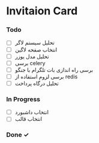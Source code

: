 #  Invitaion Card



### Todo

- [ ] تحلیل سیستم لاگر  
- [ ] انتخاب صفحه لاگین  
- [ ] تحلیل مدل یوزر  
- [ ] برسی celery  
- [ ] برسی راه اندازی بات تلگرام با جنگو  
- [ ] برسی لزوم استفاده از redis  
- [ ] تحلیل درگاه پرداخت  

### In Progress

- [ ] انتخاب داشبورد  
- [ ] انتخاب قالب  

### Done ✓


